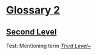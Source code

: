 # [Glossary 2](#glossary-2)

## [Second Level](#second-level)

Test: Mentioning term *[Third Level\~][1]*

[1]: ./3rd/glossary3.md#third-level "Term at the third level in the folder hierarchy."
